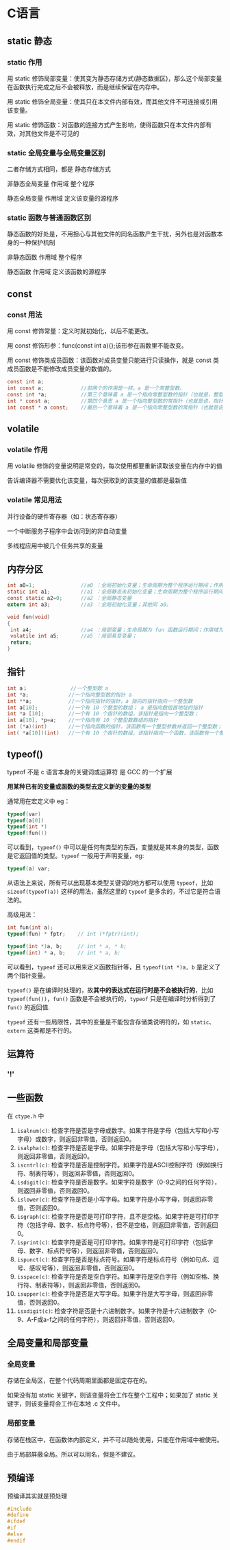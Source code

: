 # C语言

## static 静态

### static 作用

用 static 修饰局部变量：使其变为静态存储方式(静态数据区)，那么这个局部变量在函数执行完成之后不会被释放，而是继续保留在内存中。

用 static 修饰全局变量：使其只在本文件内部有效，而其他文件不可连接或引用该变量。

用 static 修饰函数：对函数的连接方式产生影响，使得函数只在本文件内部有效，对其他文件是不可见的

### **static 全局变量**与**全局变量**区别

二者存储方式相同，都是 静态存储方式

非静态全局变量 作用域 整个程序

静态全局变量 作用域 定义该变量的源程序 

### static 函数与普通函数区别

静态函数的好处是，不用担心与其他文件的同名函数产生干扰，另外也是对函数本身的一种保护机制

非静态函数 作用域 整个程序

静态函数 作用域 定义该函数的源程序 

## const

### const 用法

用 const 修饰常量：定义时就初始化，以后不能更改。

用 const 修饰形参：func(const int a){};该形参在函数里不能改变。

用 const 修饰类成员函数：该函数对成员变量只能进行只读操作，就是 const 类成员函数是不能修改成员变量的数值的。



```c
const int a;
int const a; 			//前两个的作用是一样，a 是一个常整型数。
const int *a; 			//第三个意味着 a 是一个指向常整型数的指针（也就是，整型数是不可修改的，但指针可以）。
int * const a; 			//第四个意思 a 是一个指向整型数的常指针（也就是说，指针指向的整型数是可以修改的，但指针是不可修改的）。
int const * a const; 	//最后一个意味着 a 是一个指向常整型数的常指针（也就是说，指针指向的整型数是不可修改的，同时指针也是不可修改的）。

```

## volatile

### volatile 作用

用 volatile 修饰的变量说明是常变的，每次使用都要重新读取该变量在内存中的值

告诉编译器不需要优化该变量，每次获取到的该变量的值都是最新值

### volatile 常见用法

并行设备的硬件寄存器（如：状态寄存器）

一个中断服务子程序中会访问到的非自动变量

多线程应用中被几个任务共享的变量



## 内存分区

```c
int a0=1; 				//a0 ：全局初始化变量；生命周期为整个程序运行期间；作用域为所有文件；存储位置为 data 段。
static int a1;			//a1 ：全局静态未初始化变量；生命周期为整个程序运行期间；作用域为当前文件；储存位置为 BSS 段。
const static a2=0;		//a2 ：全局静态变量
extern int a3;			//a3 ：全局初始化变量；其他同 a0。

void fun(void)
{
 int a4;				//a4 ：局部变量；生命周期为 fun 函数运行期间；作用域为 fun 函数内部；储存位置为栈。
 volatile int a5;		//a5 ：局部易变变量；
 return;
}

```



## 指针





```c
int a；  			//一个整型数 a
int *a;				//一个指向整型数的指针 a	
int **a;			//一个指向指针的指针，a 指向的指针指向一个整型数
int a[10];			//一个有 10 个整型的数组； a 是指向数组首地址的指针
int *a [10];		//一个有 10 个指针的数组，该指针是指向一个整型数；
int a[10], *p=a;	//一个指向有 10 个整型数数组的指针
int (*a)(int)		//一个指向函数的指针，该函数有一个整型参数并返回一个整型数；
int( *a[10])(int)	//一个有 10 个指针的数组，该指针指向一个函数，该函数有一个整型参数并返回一个整型数

```



## typeof()

typeof 不是 c 语言本身的关键词或运算符  是 GCC 的一个扩展

**用某种已有的变量或函数的类型去定义新的变量的类型**

通常用在宏定义中 eg：

```c
typeof(var)
typeof(a[0])
typeof(int *)
typeof(fun())
```

可以看到，`typeof()` 中可以是任何有类型的东西，变量就是其本身的类型，函数是它返回值的类型。`typeof` 一般用于声明变量，eg:

```c
typeof(a) var;
```

从语法上来说，所有可以出现基本类型关键词的地方都可以使用 `typeof`，比如 `sizeof(typeof(a))` 这样的用法，虽然这里的 `typeof` 是多余的，不过它是符合语法的。

高级用法：

```c
int fun(int a);
typeof(fun) * fptr;    // int (*fptr)(int);

typeof(int *)a, b;     // int * a, * b;
typeof(int) * a, b;    // int * a, b;
```

可以看到，`typeof` 还可以用来定义函数指针等，且 `typeof(int *)a, b` 是定义了两个指针变量。

`typeof()` 是在编译时处理的，故**其中的表达式在运行时是不会被执行的**，比如 `typeof(fun())`，`fun()` 函数是不会被执行的，`typeof` 只是在编译时分析得到了 `fun()` 的返回值.

`typeof` 还有一些局限性，其中的变量是不能包含存储类说明符的，如 `static`、`extern` 这类都是不行的。


## 运算符
###    '!'

## 一些函数

在 `ctype.h` 中

1. `isalnum(c)`: 检查字符是否是字母或数字。如果字符是字母（包括大写和小写字母）或数字，则返回非零值，否则返回0。
2. `isalpha(c)`: 检查字符是否是字母。如果字符是字母（包括大写和小写字母），则返回非零值，否则返回0。
3. `iscntrl(c)`: 检查字符是否是控制字符。如果字符是ASCII控制字符（例如换行符、制表符等），则返回非零值，否则返回0。
4. `isdigit(c)`: 检查字符是否是数字。如果字符是数字（0-9之间的任何字符），则返回非零值，否则返回0。
5. `islower(c)`: 检查字符是否是小写字母。如果字符是小写字母，则返回非零值，否则返回0。
6. `isgraph(c)`: 检查字符是否是可打印字符，且不是空格。如果字符是可打印字符（包括字母、数字、标点符号等），但不是空格，则返回非零值，否则返回0。
7. `isprint(c)`: 检查字符是否是可打印字符。如果字符是可打印字符（包括字母、数字、标点符号等），则返回非零值，否则返回0。
8. `ispunct(c)`: 检查字符是否是标点符号。如果字符是标点符号（例如句点、逗号、感叹号等），则返回非零值，否则返回0。
9. `isspace(c)`: 检查字符是否是空白字符。如果字符是空白字符（例如空格、换行符、制表符等），则返回非零值，否则返回0。
10. `isupper(c)`: 检查字符是否是大写字母。如果字符是大写字母，则返回非零值，否则返回0。
11. `isxdigit(c)`: 检查字符是否是十六进制数字。如果字符是十六进制数字（0-9、A-F或a-f之间的任何字符），则返回非零值，否则返回0。





## 全局变量和局部变量



### 全局变量

存储在全局区，在整个代码周期里面都是固定存在的。

如果没有加 static 关键字，则该变量将会工作在整个工程中；如果加了 static 关键字，则该变量将会工作在本地 .c 文件中。

### 局部变量

存储在栈区中，在函数体内部定义，并不可以随处使用，只能在作用域中被使用。

由于局部屏蔽全局。所以可以同名，但是不建议。

## 预编译

预编译其实就是预处理

```c
#include
#define
#ifdef
#if
#else
#endif
```


